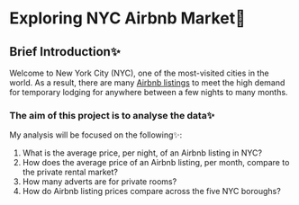 # Exploring NYC Airbnb Market🚀

<h2>Brief Introduction✨</h2>
Welcome to New York City (NYC), one of the most-visited cities in the world. As a result, there are many <a href="https://www.airbnb.com/">Airbnb listings</a> to meet the high demand for temporary lodging for anywhere between a few nights to many months.

<h3>The aim of this project is to analyse the data✨</h3>
My analysis will be focused on the following✨:
<ol>
  <li>What is the average price, per night, of an Airbnb listing in NYC?</li>
  <li>How does the average price of an Airbnb listing, per month, compare to the private rental market?</li>
  <li>How many adverts are for private rooms?</li>
  <li>How do Airbnb listing prices compare across the five NYC boroughs?</li>
</ol>
